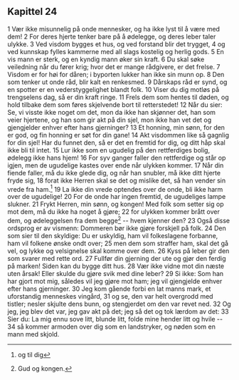 ## Kapittel 24

1 Vær ikke misunnelig på onde mennesker, og ha ikke lyst til å være med dem! 
2 For deres hjerte tenker bare på å ødelegge, og deres leber taler ulykke. 
3 Ved visdom bygges et hus, og ved forstand blir det trygget, 
4 og ved kunnskap fylles kammerne med all slags kostelig og herlig gods. 
5 En vis mann er sterk, og en kyndig mann øker sin kraft. 
6 Du skal søke veiledning når du fører krig; hvor det er mange rådgivere, er det frelse. 
7 Visdom er for høi for dåren; i byporten lukker han ikke sin munn op. 
8 Den som tenker ut onde råd, blir kalt en renkesmed. 
9 Dårskaps råd er synd, og en spotter er en vederstyggelighet blandt folk. 
10 Viser du dig motløs på trengselens dag, så er din kraft ringe. 
11 Frels dem som hentes til døden, og hold tilbake dem som føres skjelvende bort til retterstedet! 
12 Når du sier: Se, vi visste ikke noget om det, mon da ikke han skjønner det, han som veier hjertene, og han som gir akt på din sjel, mon ikke han vet det og gjengjelder enhver efter hans gjerninger? 
13 Et honning, min sønn, for den er god, og fin honning er søt for din gane! 
14 Akt visdommen like så gagnlig for din sjel! Har du funnet den, så er det en fremtid for dig, og ditt håp skal ikke bli til intet. 
15 Lur ikke som en ugudelig på den rettferdiges bolig, ødelegg ikke hans hjem! 
16 For syv ganger faller den rettferdige og står op igjen, men de ugudelige kastes over ende når ulykken kommer. 
17 Når din fiende faller, må du ikke glede dig, og når han snubler, må ikke ditt hjerte fryde sig, 
18 forat ikke Herren skal se det og mislike det, så han vender sin vrede fra ham.[^1] 
19 La ikke din vrede optendes over de onde, bli ikke harm over de ugudelige! 
20 For de onde har ingen fremtid, de ugudeliges lampe slukner. 
21 Frykt Herren, min sønn, og kongen! Med folk som setter sig op mot dem, må du ikke ha noget å gjøre; 
22 for ulykken kommer brått over dem, og ødeleggelsen fra dem begge[^2] -- hvem kjenner den? 
23 Også disse ordsprog er av vismenn: Dommeren bør ikke gjøre forskjell på folk. 
24 Den som sier til den skyldige: Du er uskyldig, ham vil folkeslagene forbanne, ham vil folkene ønske ondt over; 
25 men dem som straffer ham, skal det gå vel, og lykke og velsignelse skal komme over dem. 
26 Kyss på leber gir den som svarer med rette ord. 
27 Fullfør din gjerning der ute og gjør den ferdig på marken! Siden kan du bygge ditt hus. 
28 Vær ikke vidne mot din næste uten årsak! Eller skulde du gjøre svik med dine leber? 
29 Si ikke: Som han har gjort mot mig, således vil jeg gjøre mot ham; jeg vil gjengjelde enhver efter hans gjerninger. 
30 Jeg kom gående forbi en lat manns mark, et uforstandig menneskes vingård, 
31 og se, den var helt overgrodd med tistler; nesler skjulte dens bunn, og stengjerdet om den var revet ned. 
32 Og jeg, jeg blev det var, jeg gav akt på det; jeg så det og tok lærdom av det: 
33 Sier du: La mig ennu sove litt, blunde litt, folde mine hender litt og hvile -- 
34 så kommer armoden over dig som en landstryker, og nøden som en mann med skjold.

[^1]: og til dig
[^2]: Gud og kongen.